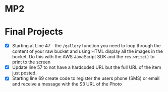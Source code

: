 # MP2

# Final Projects
- [x] Starting at Line 47 - the `/gallery` function you need to loop through the content of your raw bucket and using HTML display all the images in the bucket. Do this with the AWS JavaScript SDK and the `res.write()` to print to the screen
- [x] Update line 57 to not have a hardcoded URL but the full URL of the item just posted.
- [x] Starting line 69 create code to register the users phone (SMS) or email and receive a message with the S3 URL of the Photo